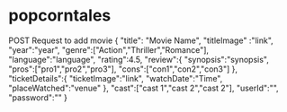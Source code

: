 # popcorntales

POST Request to add movie
{
	"title": "Movie Name",
	"titleImage" :"link",
	"year":"year",
	"genre":["Action","Thriller","Romance"],
	"language":"language",
	"rating":4.5,
	"review":{
		"synopsis":"synopsis",
		"pros":["pro1","pro2","pro3"],
		"cons":["con1","con2","con3"]
	},
	"ticketDetails":{
		"ticketImage":"link",
		"watchDate":"Time",
		"placeWatched":"venue"
	},
	"cast":["cast 1","cast 2","cast 2"],
	"userId":"",
	"password":""
}
